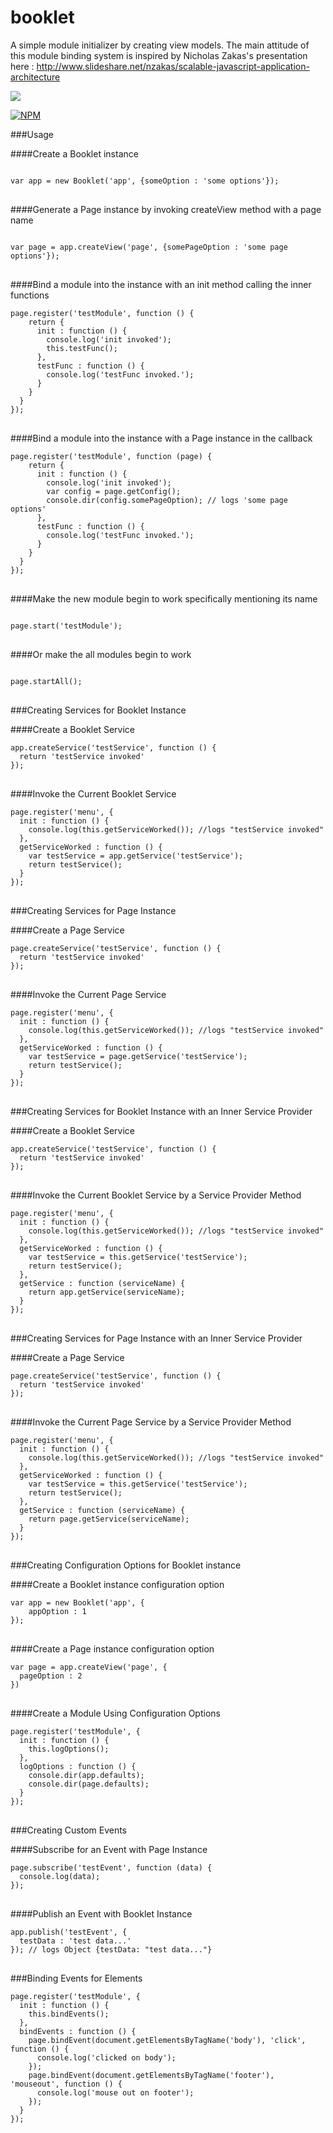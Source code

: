 # booklet
A simple module initializer by creating view models.
The main attitude of this module binding system is inspired by Nicholas Zakas's presentation here : http://www.slideshare.net/nzakas/scalable-javascript-application-architecture

<img src="https://badge.fury.io/js/booklet.js.svg"/>

[![NPM](https://nodei.co/npm/booklet.png?downloads=true&downloadRank=true&stars=true)](https://nodei.co/npm/booklet.png?downloads=true&downloadRank=true&stars=true)

###Usage

####Create a Booklet instance

<pre lang="javascript">
<code>
var app = new Booklet('app', {someOption : 'some options'});
</code>
</pre>

####Generate a Page instance by invoking createView method with a page name

<pre lang="javascript">
<code>
var page = app.createView('page', {somePageOption : 'some page options'});
</code>
</pre>

####Bind a module into the instance with an init method calling the inner functions

<pre lang="javascript">
<code>page.register('testModule', function () {
    return {
      init : function () {
        console.log('init invoked');
        this.testFunc();
      },
      testFunc : function () {
        console.log('testFunc invoked.');
      }
    }
  }
});
</code>
</pre>

####Bind a module into the instance with a Page instance in the callback

<pre lang="javascript">
<code>page.register('testModule', function (page) {
    return {
      init : function () {
        console.log('init invoked');
        var config = page.getConfig();
        console.dir(config.somePageOption); // logs 'some page options'
      },
      testFunc : function () {
        console.log('testFunc invoked.');
      }
    }
  }
});
</code>
</pre>

####Make the new module begin to work specifically mentioning its name

<pre lang="javascript">
<code>
page.start('testModule');
</code>
</pre>

####Or make the all modules begin to work

<pre lang="javascript">
<code>
page.startAll();
</code>
</pre>

###Creating Services for Booklet Instance

####Create a Booklet Service

<pre lang="javascript">
<code>app.createService('testService', function () {
  return 'testService invoked'
});
</code>
</pre>

####Invoke the Current Booklet Service

<pre lang="javascript">
<code>page.register('menu', {
  init : function () {
    console.log(this.getServiceWorked()); //logs "testService invoked"
  },
  getServiceWorked : function () {
    var testService = app.getService('testService');
    return testService();
  }
});
</code>
</pre>

###Creating Services for Page Instance

####Create a Page Service

<pre lang="javascript">
<code>page.createService('testService', function () {
  return 'testService invoked'
});
</code>
</pre>

####Invoke the Current Page Service

<pre lang="javascript">
<code>page.register('menu', {
  init : function () {
    console.log(this.getServiceWorked()); //logs "testService invoked"
  },
  getServiceWorked : function () {
    var testService = page.getService('testService');
    return testService();
  }
});
</code>
</pre>

###Creating Services for Booklet Instance with an Inner Service Provider

####Create a Booklet Service

<pre lang="javascript">
<code>app.createService('testService', function () {
  return 'testService invoked'
});
</code>
</pre>

####Invoke the Current Booklet Service by a Service Provider Method

<pre lang="javascript">
<code>page.register('menu', {
  init : function () {
    console.log(this.getServiceWorked()); //logs "testService invoked"
  },
  getServiceWorked : function () {
    var testService = this.getService('testService');
    return testService();
  },
  getService : function (serviceName) {
    return app.getService(serviceName);
  }
});
</code>
</pre>

###Creating Services for Page Instance with an Inner Service Provider

####Create a Page Service

<pre lang="javascript">
<code>page.createService('testService', function () {
  return 'testService invoked'
});
</code>
</pre>

####Invoke the Current Page Service by a Service Provider Method

<pre lang="javascript">
<code>page.register('menu', {
  init : function () {
    console.log(this.getServiceWorked()); //logs "testService invoked"
  },
  getServiceWorked : function () {
    var testService = this.getService('testService');
    return testService();
  },
  getService : function (serviceName) {
    return page.getService(serviceName);
  }
});
</code>
</pre>

###Creating Configuration Options for Booklet instance

####Create a Booklet instance configuration option

<pre lang="javascript">
<code>var app = new Booklet('app', {
	appOption : 1
});
</code>
</pre>

####Create a Page instance configuration option

<pre lang="javascript">
<code>var page = app.createView('page', {
  pageOption : 2
})
</code>
</pre>

####Create a Module Using Configuration Options

<pre lang="javascript">
<code>page.register('testModule', {
  init : function () {
    this.logOptions();
  },
  logOptions : function () {
    console.dir(app.defaults);
    console.dir(page.defaults);
  }
});
</code>
</pre>

###Creating Custom Events

####Subscribe for an Event with Page Instance

<pre lang="javascript">
<code>page.subscribe('testEvent', function (data) {
  console.log(data);
});
</code>
</pre>

####Publish an Event with Booklet Instance

<pre lang="javascript">
<code>app.publish('testEvent', {
  testData : 'test data...'
}); // logs Object {testData: "test data..."}
</code>
</pre>

###Binding Events for Elements

<pre lang="javascript">
<code>page.register('testModule', {
  init : function () {
    this.bindEvents();
  },
  bindEvents : function () {
    page.bindEvent(document.getElementsByTagName('body'), 'click', function () {
      console.log('clicked on body');
    });
    page.bindEvent(document.getElementsByTagName('footer'), 'mouseout', function () {
      console.log('mouse out on footer');
    });
  }
});
</code>
</pre>
